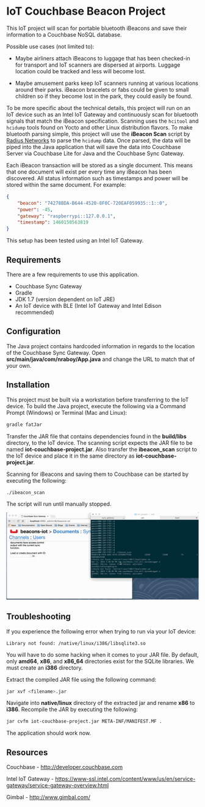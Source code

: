 # IoT Couchbase Beacon Project

This IoT project will scan for portable bluetooth iBeacons and save their information to a Couchbase NoSQL database.

Possible use cases (not limited to):

* Maybe airliners attach iBeacons to luggage that has been checked-in for transport and IoT scanners are dispersed at airports.  Luggage location could be tracked and less will become lost.

* Maybe amusement parks keep IoT scanners running at various locations around their parks.  iBeacon bracelets or fabs could be given to small children so if they become lost in the park, they could easily be found.

To be more specific about the technical details, this project will run on an IoT device such as an Intel IoT Gateway and continuously scan for bluetooth signals that match the iBeacon specification.  Scanning uses the `hcitool` and `hcidump` tools found on Yocto and other Linux distribution flavors.  To make bluetooth parsing simple, this project will use the **iBeacon Scan** script by [Radius Networks](http://developer.radiusnetworks.com/ibeacon/idk/ibeacon_scan) to parse the `hcidump` data.  Once parsed, the data will be piped into the Java application that will save the data into Couchbase Server via Couchbase Lite for Java and the Couchbase Sync Gateway.

Each iBeacon transaction will be stored as a single document.  This means that one document will exist per every time any iBeacon has been discovered.  All status information such as timestamps and power will be stored within the same document.  For example:

```json
{
    "beacon": "74278BDA-B644-4520-8F0C-720EAF059935::1::0",
    "power": -45,
    "gateway": "raspberrypi::127.0.0.1",
    "timestamp": 1460150563819
}
```

This setup has been tested using an Intel IoT Gateway.

## Requirements

There are a few requirements to use this application.

* Couchbase Sync Gateway
* Gradle
* JDK 1.7 (version dependent on IoT JRE)
* An IoT device with BLE (Intel IoT Gateway and Intel Edison recommended)

## Configuration

The Java project contains hardcoded information in regards to the location of the Couchbase Sync Gateway.  Open **src/main/java/com/nraboy/App.java** and change the URL to match that of your own.

## Installation

This project must be built via a workstation before transferring to the IoT device.  To build the Java project, execute the following via a Command Prompt (Windows) or Terminal (Mac and Linux):

```sh
gradle fatJar
```

Transfer the JAR file that contains dependencies found in the **build/libs** directory, to the IoT device.  The scanning script expects the JAR file to be named **iot-couchbase-project.jar**.  Also transfer the **ibeacon_scan** script to the IoT device and place it in the same directory as **iot-couchbase-project.jar**.

Scanning for iBeacons and saving them to Couchbase can be started by executing the following:

```sh
./ibeacon_scan
```

The script will run until manually stopped.

![iBeacon Couchbase Example](/iot-couchbase-ibeacon-example.gif)

## Troubleshooting

If you experience the following error when trying to run via your IoT device:

```
Library not found: /native/linux/i386/libsqlite3.so
```

You will have to do some hacking when it comes to your JAR file.  By default, only **amd64**, **x86**, and **x86_64** directories exist for the SQLite libraries.  We must create an **i386** directory.

Extract the compiled JAR file using the following command:

```sh
jar xvf <filename>.jar
```

Navigate into **native/linux** directory of the extracted jar and rename **x86** to **i386**.  Recompile the JAR by executing the following:

```sh
jar cvfm iot-couchbase-project.jar META-INF/MANIFEST.MF .
```

The application should work now.

## Resources

Couchbase - http://developer.couchbase.com

Intel IoT Gateway - https://www-ssl.intel.com/content/www/us/en/service-gateway/service-gateway-overview.html

Gimbal - http://www.gimbal.com/
